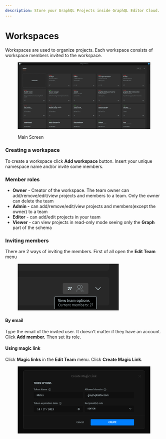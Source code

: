 ```yaml
---
description: Store your GraphQL Projects inside GraphQL Editor Cloud.
---
```


# Workspaces

Workspaces are used to organize projects. Each workspace consists of workspace members invited to the workspace.

<figure><img src="../../.gitbook/assets/image (4) (3).png" alt=""><figcaption><p>Main Screen</p></figcaption></figure>

### Creating a workspace

To create a workspace click **Add workspace** button. Insert your unique namespace name and/or invite some members.

### Member roles

* **Owner** - Creator of the workspace. The team owner can add/remove/edit/view projects and members to a team. Only the owner can delete the team
* **Admin -** can add/remove/edit/view projects and members(except the owner) to a team
* **Editor** -  can add/edit projects in your team
* **Viewer** - can view projects in read-only mode seeing only the **Graph** part of the schema

### Inviting members

There are 2 ways of inviting the members. First of all open the **Edit Team** menu

<figure><img src="../../.gitbook/assets/image (18).png" alt=""><figcaption></figcaption></figure>

#### By email

Type the email of the invited user. It doesn't matter if they have an account. Click **Add member.** Then set its role.

#### Using magic link

Click **Magic links** in the **Edit Team** menu. Click **Create Magic Link**.

<figure><img src="../../.gitbook/assets/image (2) (2) (1).png" alt=""><figcaption></figcaption></figure>
